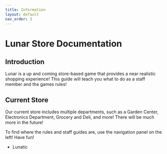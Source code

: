 ```yaml
---
title: Information
layout: default
nav_order: 3
---
```

# Lunar Store Documentation
## Introduction
Lunar is a up and coming store-based game that provides a near realistic shopping experience!
This guide will teach you what to do as a staff member and the games rules!
## Current Store
Our current store includes multiple departments, such as a Garden Center, Electronics Department, Grocery and Deli, and more!
There will be much more in the future!

To find where the rules and staff guides are, use the navigation panel on the left!
Have fun!
- Lunatic
